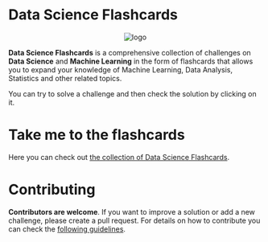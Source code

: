 # Data Science Flashcards

<div align="center" >
  <img src="./assets/images/logo.png" alt="logo" />
</div>

**Data Science Flashcards** is a comprehensive collection of challenges on **Data Science** and **Machine Learning** in the form of flashcards that allows you to expand your knowledge of Machine Learning, Data Analysis, Statistics and other related topics. 

You can try to solve a challenge and then check the solution by clicking on it.

# Take me to the flashcards
Here you can check out [the collection of Data Science Flashcards](https://klaus78.github.io/Data-Science-Flashcards). 

# Contributing
**Contributors are welcome**. If you want to improve a solution or add a new challenge, please create a pull request. For details on how to contribute you can check the [following guidelines](https://github.com/klaus78/Data-Science-Flashcards/blob/master/Contributing.md).
